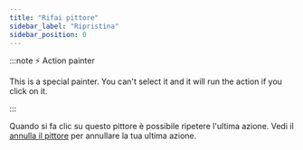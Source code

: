 ```yaml
---
title: "Rifai pittore"
sidebar_label: "Ripristina"
sidebar_position: 0
---
```


:::note ⚡ Action painter

This is a special painter. You can't select it and it will run the action if you click on it.

:::

Quando si fa clic su questo pittore è possibile ripetere l'ultima azione. Vedi il [annulla il pittore](undo) per annullare la tua ultima azione.
